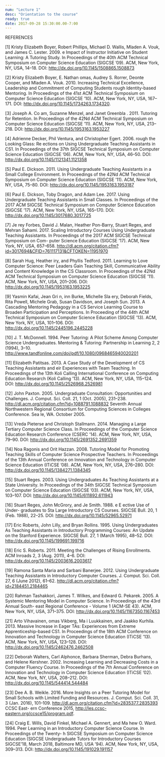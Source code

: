 ```yaml
---
num: "Lecture 1"
desc: "Orientation to the course"
ready: true
date: 2017-09-28 15:30:00.00-7:00
---
```




REFERENCES

[1] Kristy Elizabeth Boyer, Robert Phillips, Michael D. Wallis, Mladen A. Vouk, and James C. Lester. 2009.  e Impact of Instructor Initiative on Student Learning: A Tutoring Study. In Proceedings of the 40th ACM Technical Symposium on Computer Science Education (SIGCSE ’09). ACM, New York, NY, USA, 14–18. DOI: <http://dx.doi.org/10.1145/1508865.1508873>

[2] Kristy Elizabeth Boyer, E. Nathan  omas, Audrey S. Rorrer, Deonte Cooper, and Mladen A. Vouk. 2010. Increasing Technical Excellence, Leadership and Commitment of Computing Students  rough Identity-based Mentoring. In Proceedings of the 41st ACM Technical Symposium on Computer Science Education (SIGCSE ’10). ACM, New York, NY, USA, 167–171. DOI: <http://dx.doi.org/10.1145/1734263.1734320>.

[3] Joseph A. Co am, Suzanne Menzel, and Janet Greenbla . 2011. Tutoring for Retention. In Proceedings of the 42Nd ACM Technical Symposium on Computer Science Education (SIGCSE ’11). ACM, New York, NY, USA, 213–218. DOI: <http://dx.doi.org/10.1145/1953163.1953227>

[4] Adrienne Decker, Phil Ventura, and Christopher Egert. 2006.  rough the Looking Glass: Re ections on Using Undergraduate Teaching Assistants in CS1. In Proceedings of the 37th SIGCSE Technical Symposium on Computer Science Education (SIGCSE ’06). ACM, New York, NY, USA, 46–50. DOI: <http://dx.doi.org/10.1145/1121341.1121358>

[5] Paul E. Dickson. 2011. Using Undergraduate Teaching Assistants in a Small College Environment. In Proceedings of the 42Nd ACM Technical Symposium on Computer Science Education (SIGCSE ’11). ACM, New York, NY, USA, 75–80. DOI: 
<http://dx.doi.org/10.1145/1953163.1953187>

[6] Paul E. Dickson, Toby Dragon, and Adam Lee. 2017. Using Undergraduate Teaching Assistants in Small Classes. In Proceedings of the 2017 ACM SIGCSE Technical Symposium on Computer Science Education (SIGCSE ’17). ACM, New York, NY, USA, 165–170. DOI: <http://dx.doi.org/10.1145/3017680.3017725>

[7] Je rey Forbes, David J. Malan, Heather Pon-Barry, Stuart Reges, and Mehran Sahami. 2017. Scaling Introductory Courses Using Undergraduate Teaching Assistants. In Proceedings of the 2017 ACM SIGCSE Technical Symposium on Com- puter Science Education (SIGCSE ’17). ACM, New York, NY, USA, 657–658. 
<http://dl.acm.org/citation.cfm?id=3017694&CFID=761117131&CFTOKEN=11951970>

[8] Sarah Hug, Heather  iry, and Phyllis Tedford. 2011. Learning to Love Computer Science: Peer Leaders Gain Teaching Skill, Communicative Ability and Content Knowledge in the CS Classroom. In Proceedings of the 42Nd ACM Technical Symposium on Computer Science Education (SIGCSE ’11). ACM, New York, NY, USA, 201–206. DOI: <http://dx.doi.org/10.1145/1953163.1953225>

[9] Yasmin Kafai, Jean Gri n,  inn Burke, Michelle Sla ery, Deborah Fields, Rita Powell, Michele Grab, Susan Davidson, and Joseph Sun. 2013. A Cascading Mentoring Pedagogy in a CS Service Learning Course to Broaden Participation and Perceptions. In Proceeding of the 44th ACM Technical Symposium on Computer Science Education (SIGCSE ’13). ACM, New York, NY, USA, 101–106. DOI: <http://dx.doi.org/10.1145/2445196.2445228>

[10] J. T. McDonnell. 1994. Peer Tutoring: A Pilot Scheme Among Computer Science Undergraduates. Mentoring & Tutoring: Partnership in Learning 2, 2 (1994), 3–10. <http://www.tandfonline.com/doi/pdf/10.1080/0968465940020201>


[11] Elizabeth Patitsas. 2013. A Case Study of the Development of CS Teaching Assistants and  eir Experiences with Team Teaching. In Proceedings of the 13th Koli Calling International Conference on Computing Education Research (Koli Calling ’13). ACM, New York, NY, USA, 115–124. DOI: <http://dx.doi.org/10.1145/2526968.2526981>

[12] John Paxton. 2005. Undergraduate Consultation: Opportunities and Challenges. J. Comput. Sci. Coll. 21, 1 (Oct. 2005), 231–238. <http://dl.acm.org/citation.cfm?id=1088791.1088832> Seventh Annual Northwestern Regional Consortium for Computing Sciences in Colleges Conference. Sea le, WA. October 2005.

[13] Vreda Pieterse and Christoph Stallmann. 2014. Managing a Large Tertiary Computer Science Class. In Proceedings of the Computer Science Education Research Conference (CSERC ’14). ACM, New York, NY, USA, 79–90. DOI: <http://dx.doi.org/10.1145/2691352.2691359>

[14] Noa Ragonis and Orit Hazzan. 2008. Tutoring Model for Promoting Teaching Skills of Computer Science Prospective Teachers. In Proceedings of the 13th Annual Conference on Innovation and Technology in Computer Science Education (ITiCSE ’08). ACM, New York, NY, USA, 276–280. DOI: <http://dx.doi.org/10.1145/1384271.1384345>

[15] Stuart Reges. 2003. Using Undergraduates As Teaching Assistants at a State University. In Proceedings of the 34th SIGCSE Technical Symposium on Computer Science Education (SIGCSE ’03). ACM, New York, NY, USA, 103–107. DOI: 
<http://dx.doi.org/10.1145/611892.611943>

[16] Stuart Reges, John McGrory, and Je  Smith. 1988.  e E ective Use of Under- graduates to Sta  Large Introductory CS Courses. SIGCSE Bull. 20, 1 (Feb. 1988), 22–25. DOI: <http://dx.doi.org/10.1145/52965.52971>

[17] Eric Roberts, John Lilly, and Bryan Rollins. 1995. Using Undergraduates As Teaching Assistants in Introductory Programming Courses: An Update on the Stanford Experience. SIGCSE Bull. 27, 1 (March 1995), 48–52. DOI: 
<http://dx.doi.org/10.1145/199691.199716>

[18] Eric S. Roberts. 2011. Meeting the Challenges of Rising Enrollments. ACM Inroads 2, 3 (Aug. 2011), 4–6. DOI: 
<http://dx.doi.org/10.1145/2003616.2003617>

[19] Ramona Santa Maria and Sarbani Banerjee. 2012. Using Undergraduate Teaching Assistants in Introductory Computer Courses. J. Comput. Sci. Coll. 27, 6 (June 2012), 61–62. <http://dl.acm.org/citation.cfm?id=2184451.2184465>

[20] Rahman Tashakkori, James T. Wilkes, and Edward G. Pekarek. 2005. A Systemic Mentoring Model in Computer Science. In Proceedings of the 43rd Annual South- east Regional Conference - Volume 1 (ACM-SE 43). ACM, New York, NY, USA, 371–375. DOI:
<http://dx.doi.org/10.1145/1167350.1167453>

[21] Arto Vihavainen,  omas Vikberg, Ma i Luukkainen, and Jaakko Kurhila. 2013. Massive Increase in Eager TAs: Experiences from Extreme Apprenticeship-based CS1. In Proceedings of the 18th ACM Conference on Innovation and Technology in Computer Science Education (ITiCSE ’13). ACM, New York, NY, USA, 123–128. DOI: <http://dx.doi.org/10.1145/2462476.2462508>

[22] Deborah Walters, Carl Alphonce, Barbara Sherman, Debra Burhans, and Helene Kershner. 2002. Increasing Learning and Decreasing Costs in a Computer Fluency Course. In Proceedings of the 7th Annual Conference on Innovation and Technology in Computer Science Education (ITiCSE ’02). ACM, New York, NY, USA, 208–212. DOI: <http://dx.doi.org/10.1145/544414.544484>

[23] Dee A. B. Weikle. 2016. More Insights on a Peer Tutoring Model for Small Schools with Limited Funding and Resources. J. Comput. Sci. Coll. 31, 3 (Jan. 2016), 101–109. <http://dl.acm.org/citation.cfm?id=2835377.2835393> CCSC East- ern Conference 2015, <http://les.ccsc-eastern.org/ccsce15/program.pdf>.

[24] Craig E. Wills, David Finkel, Michael A. Gennert, and Ma hew O. Ward. 1994. Peer Learning in an Introductory Computer Science Course. In Proceedings of the Twenty-  h SIGCSE Symposium on Computer Science Education (SIGCSE
Undergraduate Tutors for Introductory Courses SIGCSE’18, March 2018, Baltimore MD, USA
’94). ACM, New York, NY, USA, 309–313. DOI: <http://dx.doi.org/10.1145/191029.191157>
